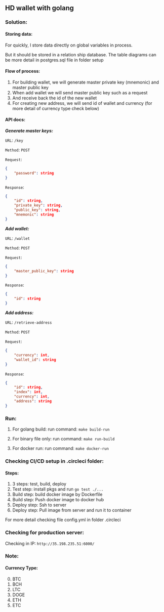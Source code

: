 ## HD wallet with golang

### Solution:

#### Storing data:

For quickly, I store data directly on global variables in process.

But it should be stored in a relation ship database. The table diagrams can be more detail in postgres.sql file in folder setup

#### Flow of process:

1. For building wallet, we will generate master private key (mnemonic) and master public key
2. When add wallet we will send master public key such as a request
3. And receive back the id of the new wallet
4. For creating new address, we will send id of wallet and currency (for more detail of currency type check below)

#### API docs:

***Generate master keys:***

`URL`: `/key`

`Method`: `POST`

`Request`: 

```json
{
    "password": string
}
```

`Response`:

```json
{
    "id": string,
    "private_key": string,
    "public_key": string,
    "mnemonic": string
}
```

***Add wallet:***

`URL`: `/wallet`

`Method`: `POST`

`Request`: 

```json
{
    "master_public_key": string
}
```

`Response`:

```json
{
    "id": string
}
```

***Add address:***

`URL`: `/retrieve-address`

`Method`: `POST`

`Request`: 

```json
{
    "currency": int,
	"wallet_id": string
}
```

`Response`:

```json
{
    "id": string,
    "index": int,
    "currency": int,
    "address": string
}
```

### Run:

1. For golang build: run command: `make build-run`

2. For binary file only: run command: `make run-build`

3. For docker run: run command: `make docker-run`

### Checking CI/CD setup in .circleci folder:

#### Steps:

1. 3 steps: test, build, deploy
2. Test step: install pkgs and run `go test ./...`
3. Build step: build docker image by Dockerfile
4. Build step: Push docker image to docker hub
5. Deploy step: Ssh to server 
6. Deploy step: Pull image from server and run it to container

For more detail checking file config.yml in folder .circleci

### Checking for production server:

Checking in IP: `http://35.198.235.51:6000/`

### Note:

#### Currency Type:

0. BTC
1. BCH
2. LTC
3. DOGE
4. ETH
5. ETC


